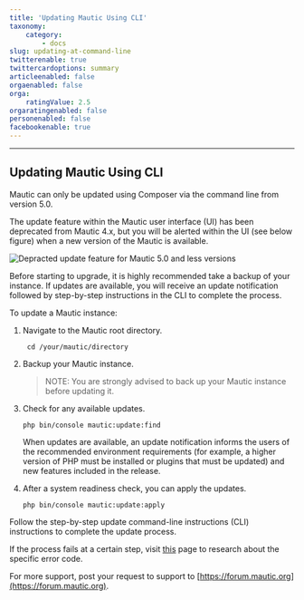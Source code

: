```yaml
---
title: 'Updating Mautic Using CLI'
taxonomy:
    category:
        - docs
slug: updating-at-command-line
twitterenable: true
twittercardoptions: summary
articleenabled: false
orgaenabled: false
orga:
    ratingValue: 2.5
orgaratingenabled: false
personenabled: false
facebookenable: true
---
```


---
## Updating Mautic Using CLI
Mautic can only be updated using Composer via the command line from version 5.0. 

The update feature within the Mautic user interface (UI) has been deprecated from Mautic 4.x, but you will be alerted within the UI (see below figure) when a new version of the Mautic is available. 

![Depracted update feature for Mautic 5.0 and less versions ](https://www.mautic.org/sites/default/files/2022-02/update-deprecated.png)

Before starting to upgrade, it is highly recommended take a backup of your instance. If updates are available, you will receive an update notification followed by step-by-step instructions in the CLI to complete the process.

 To update a Mautic instance: 

1. Navigate to the Mautic root directory.

   ```
    cd /your/mautic/directory
   ```
1. Backup your Mautic instance.
   >NOTE: You are strongly advised to back up your Mautic instance before updating it.
1. Check for any available updates.

   ```
   php bin/console mautic:update:find
   ```
   When updates are available, an update notification informs the users of the recommended environment requirements (for example, a higher version of PHP must be installed or plugins that must be updated) and new features included in the release. 
1. After a system readiness check, you can apply the updates.

   ```
   php bin/console mautic:update:apply
   ```
Follow the step-by-step update command-line instructions (CLI) instructions to complete the update process.
   
If the process fails at a certain step, visit [this](https://docs.mautic.org/en/mautic-3-upgrade/upgrade-steps) page to research about the specific error code.

For more support, post your request to support to [https://forum.mautic.org](https://forum.mautic.org).
   
